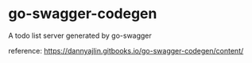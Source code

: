 # go-swagger-codegen
A todo list server generated by go-swagger

reference: https://dannyajlin.gitbooks.io/go-swagger-codegen/content/
